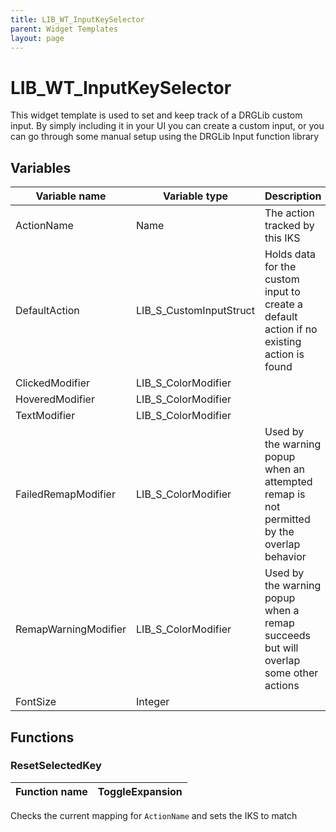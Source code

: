 ```yaml
---
title: LIB_WT_InputKeySelector
parent: Widget Templates
layout: page
---
```


# LIB_WT_InputKeySelector

This widget template is used to set and keep track of a DRGLib custom input. By simply including it in your UI you can create a custom input, or you can go through some manual setup using the DRGLib Input function library

## Variables

| Variable name | Variable type | Description |
| --- | --- | --- |
| ActionName | Name | The action tracked by this IKS |
| DefaultAction | LIB_S_CustomInputStruct | Holds data for the custom input to create a default action if no existing action is found |
| ClickedModifier | LIB_S_ColorModifier | |
| HoveredModifier | LIB_S_ColorModifier | |
| TextModifier | LIB_S_ColorModifier | |
| FailedRemapModifier | LIB_S_ColorModifier | Used by the warning popup when an attempted remap is not permitted by the overlap behavior |
| RemapWarningModifier | LIB_S_ColorModifier | Used by the warning popup when a remap succeeds but will overlap some other actions |
| FontSize | Integer | |

## Functions

### ResetSelectedKey

| Function name | ToggleExpansion |
| --- | --- |

Checks the current mapping for `ActionName` and sets the IKS to match
